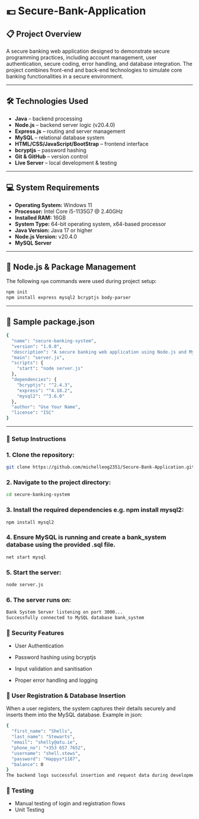 # 💶 Secure-Bank-Application

## 📋 Project Overview

A secure banking web application designed to demonstrate secure programming practices, including account management, user authentication, secure coding, error handling, and database integration. The project combines front-end and back-end technologies to simulate core banking functionalities in a secure environment.

---

## 🛠 Technologies Used

- **Java** – backend processing
- **Node.js** – backend server logic (v20.4.0)
- **Express.js** – routing and server management
- **MySQL** – relational database system
- **HTML/CSS/JavaScript/BootStrap** – frontend interface
- **bcryptjs** – password hashing
- **Git & GitHub** – version control
- **Live Server** – local development & testing

---

## 💻 System Requirements

- **Operating System:** Windows 11
- **Processor:** Intel Core i5-1135G7 @ 2.40GHz
- **Installed RAM:** 16GB
- **System Type:** 64-bit operating system, x64-based processor
- **Java Version:** Java 17 or higher
- **Node.js Version:** v20.4.0
- **MySQL Server**

---

## 🧰 Node.js & Package Management

The following `npm` commands were used during project setup:

```bash
npm init
npm install express mysql2 bcryptjs body-parser
```

---

## 📄 Sample package.json

```bash
{
  "name": "secure-banking-system",
  "version": "1.0.0",
  "description": "A secure banking web application using Node.js and MySQL.",
  "main": "server.js",
  "scripts": {
	"start": "node server.js"
  },
  "dependencies": {
	"bcryptjs": "^2.4.3",
	"express": "^4.18.2",
	"mysql2": "^3.6.0"
  },
  "author": "Use Your Name",
  "license": "ISC"
}
```

---

### 🚀 Setup Instructions

### 1. Clone the repository:

```bash
git clone https://github.com/michelleog2351/Secure-Bank-Application.git
```

### 2. Navigate to the project directory:

```bash
cd secure-banking-system
```

### 3. Install the required dependencies e.g. npm install mysql2:

```bash
npm install mysql2
```

### 4. Ensure MySQL is running and create a bank_system database using the provided .sql file.

```bash
net start mysql
```

### 5. Start the server:

```bash
node server.js
```

### 6. The server runs on:

```bash
Bank System Server listening on port 3000...
Successfully connected to MySQL database bank_system
```

### 🔐 Security Features

- User Authentication

- Password hashing using bcryptjs

- Input validation and sanitisation

- Proper error handling and logging

### 🔄 User Registration & Database Insertion

When a user registers, the system captures their details securely and inserts them into the MySQL database. Example in json:

```bash
{
  "first_name": "Shells",
  "last_name": "Stewarts",
  "email": "shelly@atu.ie",
  "phone_no": "+353 657 7652",
  "username": "shell.stews",
  "password": "Happys*1187",
  "balance": 0
}
The backend logs successful insertion and request data during development for verification. The server runs on:
```

### 🧪 Testing

- Manual testing of login and registration flows
- Unit Testing
